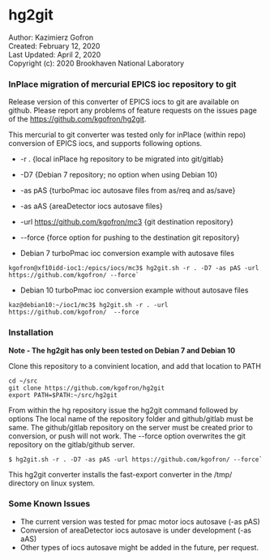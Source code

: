 # hg2git

Author: Kazimierz Gofron  
Created: February 12, 2020  
Last Updated: April 2, 2020   
Copyright (c): 2020 Brookhaven National Laboratory  

### InPlace migration of mercurial EPICS ioc repository to git

Release version of this converter of EPICS iocs to git are available on github. Please report any problems of feature requests on the issues page of the https://github.com/kgofron/hg2git.

This mercurial to git converter was tested only for inPlace (within repo) conversion of EPICS iocs, and supports following options.
* -r . {local inPlace hg repository to be migrated into git/gitlab}
* -D7  {Debian 7 repository; no option when using Debian 10}
* -as pAS {turboPmac ioc autosave files from as/req and as/save}
* -as aAS {areaDetector iocs autosave files}
* -url https://github.com/kgofron/mc3 {git destination repository}
* --force {force option for pushing to the destination git repository}

* Debian 7 turboPmac ioc conversion example with autosave files
```
kgofron@xf10idd-ioc1:/epics/iocs/mc3$ hg2git.sh -r . -D7 -as pAS -url https://github.com/kgofron/ --force`
```
* Debian 10 turboPmac ioc conversion example without autosave files
```
kaz@debian10:~/ioc1/mc3$ hg2git.sh -r . -url https://github.com/kgofron/  --force
```

### Installation

**Note - The hg2git has only been tested on Debian 7 and Debian 10**

Clone this repository to a convinient location, and add that location to PATH
```
cd ~/src
git clone https://github.com/kgofron/hg2git
export PATH=$PATH:~/src/hg2git
```

From within the hg repository issue the hg2git command followed by options
The local name of the repository folder and github/gitlab must be same. The github/gitlab repository on the server must be created prior to conversion, or push will not work. The --force option overwrites the git repository on the gitlab/github server.
```
$ hg2git.sh -r . -D7 -as pAS -url https://github.com/kgofron/ --force`
```
This hg2git converter installs the fast-export converter in the /tmp/ directory on linux system.

### Some Known Issues
* The current version was tested for pmac motor iocs autosave (-as pAS)
* Conversion of areaDetector iocs autosave is under development (-as aAS)
* Other types of iocs autosave might be added in the future, per request.
